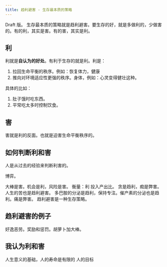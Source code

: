 ```yaml
---
title: 趋利避害 - 生存最本质的策略 
---
```


Draft 版。
生存最本质的策略就是趋利避害。要生存的好，就是多做利的，少做害的。有的利，其实是害。有的害，其实是利。

## 利
利就是**自认为的好处**。有利于生存的就是利。利是：
1. 拉回生命平衡的秩序。例如：恢复体力，健康
2. 推向对环境适应性更强的秩序。身体，例如：心灵变得健壮这种。

具体的比如：
1. 肚子饿时吃东西。
2. 平常吃太多时控制饮食。

## 害
害就是利的反面。也就是迫害生命平衡秩序的。

## 如何判断利和害
人是从过去的经验来判断利害的。

博弈。

大棒是害。机会是利，风险是害。
衡量：利 投入产出比。
贪是趋利，痴是弊害。人生的苦也是趋利避害。
多巴胺的分泌是趋利，保持专注。催产素的分泌也是趋利。痛是弊害。
趋利避害是一种生存策略。

## 趋利避害的例子
好逸恶劳。奖励和惩罚。胡萝卜加大棒。

## 我认为利和害



人生意义的基础，人的寿命是有限的
人的目标